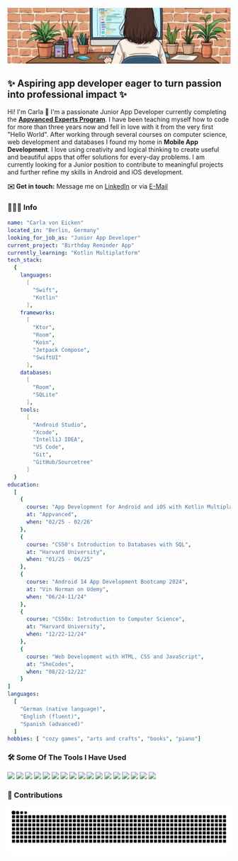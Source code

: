 ![Background Image](./BackgroundImage.jpeg)

## ✨ Aspiring app developer eager to turn passion into professional impact ✨

Hi! I'm Carla 👋 I'm a passionate Junior App Developer currently completing the [**Appvanced Experts Program**](https://www.app-entwickler-werden.de/kursinhalte). I have been teaching myself how to code for more than three years now and fell in love with it from the very first "Hello World". After working through several courses on computer science, web development and databases I found my home in **Mobile App Development**. I love using creativity and logical thinking to create useful and beautiful apps that offer solutions for every-day problems. I am currently looking for a Junior position to contribute to meaningful projects and further refine my skills in Android and iOS development.

 **✉️  Get in touch:** Message me on [LinkedIn](https://www.linkedin.com/in/carla-von-eicken/) or via [E-Mail](mailto:voneicken.dev@outlook.de) 


### 👩🏻‍💻 Info 
```yaml
name: "Carla von Eicken"
located_in: "Berlin, Germany"
looking_for_job_as: "Junior App Developer"
current_project: "Birthday Reminder App"
currently_learning: "Kotlin Multiplatform"
tech_stack:
  {
    languages:
      [
        "Swift",
        "Kotlin"
      ],
    frameworks:
      [
        "Ktor",
        "Room",
        "Koin",
        "Jetpack Compose",
        "SwiftUI"
      ],
    databases:
      [
        "Room",
        "SQLite"
      ],
    tools:
      [
        "Android Studio",
        "Xcode",
        "IntelliJ IDEA",
        "VS Code",
        "Git",
        "GitHub/Sourcetree"
      ]
  }
education:
  [
    {
      course: "App Development for Android and iOS with Kotlin Multiplatform",
      at: "Appvanced",
      when: "02/25 - 02/26"
    },
    {
      course: "CS50's Introduction to Databases with SQL",
      at: "Harvard University",
      when: "01/25 - 06/25"
    },
    {
      course: "Android 14 App Development Bootcamp 2024",
      at: "Vin Norman on Udemy",
      when: "06/24-11/24"
    },
    {
      course: "CS50x: Introduction to Computer Science",
      at: "Harvard University",
      when: "12/22-12/24"
    },
    {
      course: "Web Development with HTML, CSS and JavaScript",
      at: "SheCodes",
      when: "08/22-12/22"
    }
]
languages:
  [
    "German (native language)",
    "English (fluent)",
    "Spanish (advanced)"
  ]
hobbies: [ "cozy games", "arts and crafts", "books", "piano"]
```

### 🛠️ Some Of The Tools I Have Used 
<p align="left">
<img src="https://cdn.jsdelivr.net/gh/devicons/devicon@latest/icons/kotlin/kotlin-original.svg" height="50"/>
<img src="https://cdn.jsdelivr.net/gh/devicons/devicon@latest/icons/swift/swift-original.svg" height="50"/>
<img src="https://cdn.jsdelivr.net/gh/devicons/devicon@latest/icons/android/android-original.svg" height="50"/>
<img src="https://cdn.jsdelivr.net/gh/devicons/devicon@latest/icons/jetpackcompose/jetpackcompose-original.svg" height="50"/>
<img src="https://cdn.jsdelivr.net/gh/devicons/devicon@latest/icons/ktor/ktor-original-wordmark.svg" height="50"/>
<img src="https://cdn.jsdelivr.net/gh/devicons/devicon@latest/icons/c/c-original.svg" height="50"/>
<img src="https://cdn.jsdelivr.net/gh/devicons/devicon@latest/icons/css3/css3-original.svg" height="50"/>
<img src="https://cdn.jsdelivr.net/gh/devicons/devicon@latest/icons/html5/html5-original.svg" height="50"/>
<img src="https://cdn.jsdelivr.net/gh/devicons/devicon@latest/icons/javascript/javascript-original.svg" height="50"/>
<img src="https://cdn.jsdelivr.net/gh/devicons/devicon@latest/icons/python/python-original.svg" height="50"/>
<img src="https://cdn.jsdelivr.net/gh/devicons/devicon@latest/icons/sqlite/sqlite-original-wordmark.svg" height="50"/>
<img src="https://cdn.jsdelivr.net/gh/devicons/devicon@latest/icons/git/git-original.svg" height="50"/>
<img src="https://cdn.jsdelivr.net/gh/devicons/devicon@latest/icons/sourcetree/sourcetree-original-wordmark.svg" height="50"/>
<img src="https://cdn.jsdelivr.net/gh/devicons/devicon@latest/icons/intellij/intellij-original.svg" height="50"/>
<img src="https://cdn.jsdelivr.net/gh/devicons/devicon@latest/icons/androidstudio/androidstudio-original.svg" height="50"/>
<img src="https://cdn.jsdelivr.net/gh/devicons/devicon@latest/icons/xcode/xcode-original.svg" height="50"/>
<img src="https://cdn.jsdelivr.net/gh/devicons/devicon@latest/icons/visualstudio/visualstudio-original.svg" height="50"/>
</p>


### 🐍 Contributions

<picture>
  <source media="(prefers-color-scheme: dark)" srcset="https://raw.githubusercontent.com/carla-voneicken/carla-voneicken/output/github-contribution-grid-snake-dark.svg">
  <source media="(prefers-color-scheme: light)" srcset="https://raw.githubusercontent.com/carla-voneicken/carla-voneicken/output/github-contribution-grid-snake.svg">
  <img alt="github contribution grid snake animation" src="https://raw.githubusercontent.com/carla-voneicken/carla-voneicken/output/github-contribution-grid-snake.svg">
</picture>


          
          
          
          
          
          
